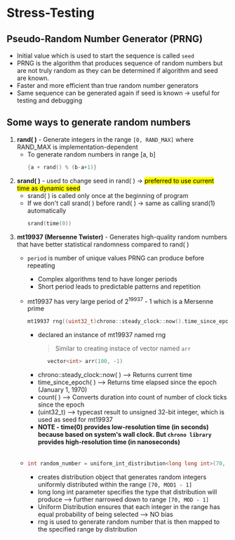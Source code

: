 # Stress-Testing

## Pseudo-Random Number Generator (PRNG)
- Initial value which is used to start the sequence is called `seed`
- PRNG is the algorithm that produces sequence of random numbers but are not truly random as they can be determined if algorithm and seed are known.
- Faster and more efficient than true random number generators
- Same sequence can be generated again if seed is known -> useful for testing and debugging

## Some ways to generate random numbers
1. **rand( )** - Generate integers in the range `[0, RAND_MAX]` where RAND_MAX is implementation-dependent
   - To generate random numbers in range [a, b]
     ```cpp
     {a + rand() % (b-a+1)}

2. **srand( )** - used to change seed in rand( ) -> <mark> preferred to use current time as dynamic seed </mark>
   - srand( ) is called only once at the beginning of program
   - If we don't call srand( ) before rand( ) -> same as calling srand(1) automatically
     ```cpp
     srand(time(0))
     
4. **mt19937 (Mersenne Twister)** - Generates high-quality random numbers that have better statistical randomness compared to rand( )
     - `period` is number of unique values PRNG can produce before repeating
         - Complex algorithms tend to have longer periods
         - Short period leads to predictable patterns and repetition
           
     - mt19937 has very large period of 2<sup>19937</sup> - 1 which is a Mersenne prime
       ```cpp
       mt19937 rng((uint32_t)chrono::steady_clock::now().time_since_epoch().count());
       ```
       - declared an instance of mt19937 named rng
          > Similar to creating instace of vector named ```arr```
           ```cpp
              vector<int> arr(100, -1)
       - chrono::steady_clock::now( ) --> Returns current time
       - time_since_epoch( ) --> Returns time elapsed since the epoch (January 1, 1970)
       - count( ) --> Converts duration into count of number of clock ticks since the epoch
       - (uint32_t) --> typecast result to unsigned 32-bit integer, which is used as seed for mt19937
       - **NOTE - time(0) provides low-resolution time (in seconds) because based on system's wall clock. But ```chrono library``` provides high-resolution time (in nanoseconds)**
        <br>
        
     - ```cpp
       int random_number = uniform_int_distribution<long long int>(70, MOD1 - 1)(rng)
       ```
       - creates distribution object that generates random integers uniformly distributed within the range `[70, MOD1 - 1]`
       - long long int parameter specifies the type that distribution will produce --> further narrowed down to range `[70, MOD - 1]`
       - Uniform Distribution ensures that each integer in the range has equal probability of being selected --> NO bias
       - rng is used to generate random number that is then mapped to the specified range by distribution
